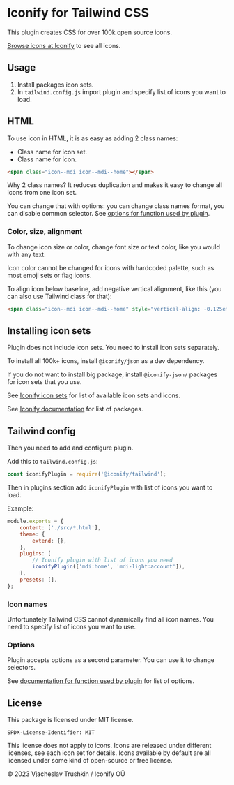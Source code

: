 # Iconify for Tailwind CSS

This plugin creates CSS for over 100k open source icons.

[Browse icons at Iconify](https://icon-sets.iconify.design/) to see all icons.

## Usage

1. Install packages icon sets.
2. In `tailwind.config.js` import plugin and specify list of icons you want to load.

## HTML

To use icon in HTML, it is as easy as adding 2 class names:

-   Class name for icon set.
-   Class name for icon.

```html
<span class="icon--mdi icon--mdi--home"></span>
```

Why 2 class names? It reduces duplication and makes it easy to change all icons from one icon set.

You can change that with options: you can change class names format, you can disable common selector. See [options for function used by plugin](https://docs.iconify.design/tools/utils/get-icons-css.html).

### Color, size, alignment

To change icon size or color, change font size or text color, like you would with any text.

Icon color cannot be changed for icons with hardcoded palette, such as most emoji sets or flag icons.

To align icon below baseline, add negative vertical alignment, like this (you can also use Tailwind class for that):

```html
<span class="icon--mdi icon--mdi--home" style="vertical-align: -0.125em"></span>
```

## Installing icon sets

Plugin does not include icon sets. You need to install icon sets separately.

To install all 100k+ icons, install `@iconify/json` as a dev dependency.

If you do not want to install big package, install `@iconify-json/` packages for icon sets that you use.

See [Iconify icon sets](https://icon-sets.iconify.design/) for list of available icon sets and icons.

See [Iconify documentation](https://docs.iconify.design/icons/json.html) for list of packages.

## Tailwind config

Then you need to add and configure plugin.

Add this to `tailwind.config.js`:

```js
const iconifyPlugin = require('@iconify/tailwind');
```

Then in plugins section add `iconifyPlugin` with list of icons you want to load.

Example:

```js
module.exports = {
	content: ['./src/*.html'],
	theme: {
		extend: {},
	},
	plugins: [
		// Iconify plugin with list of icons you need
		iconifyPlugin(['mdi:home', 'mdi-light:account']),
	],
	presets: [],
};
```

### Icon names

Unfortunately Tailwind CSS cannot dynamically find all icon names. You need to specify list of icons you want to use.

### Options

Plugin accepts options as a second parameter. You can use it to change selectors.

See [documentation for function used by plugin](https://docs.iconify.design/tools/utils/get-icons-css.html) for list of options.

## License

This package is licensed under MIT license.

`SPDX-License-Identifier: MIT`

This license does not apply to icons. Icons are released under different licenses, see each icon set for details.
Icons available by default are all licensed under some kind of open-source or free license.

© 2023 Vjacheslav Trushkin / Iconify OÜ
